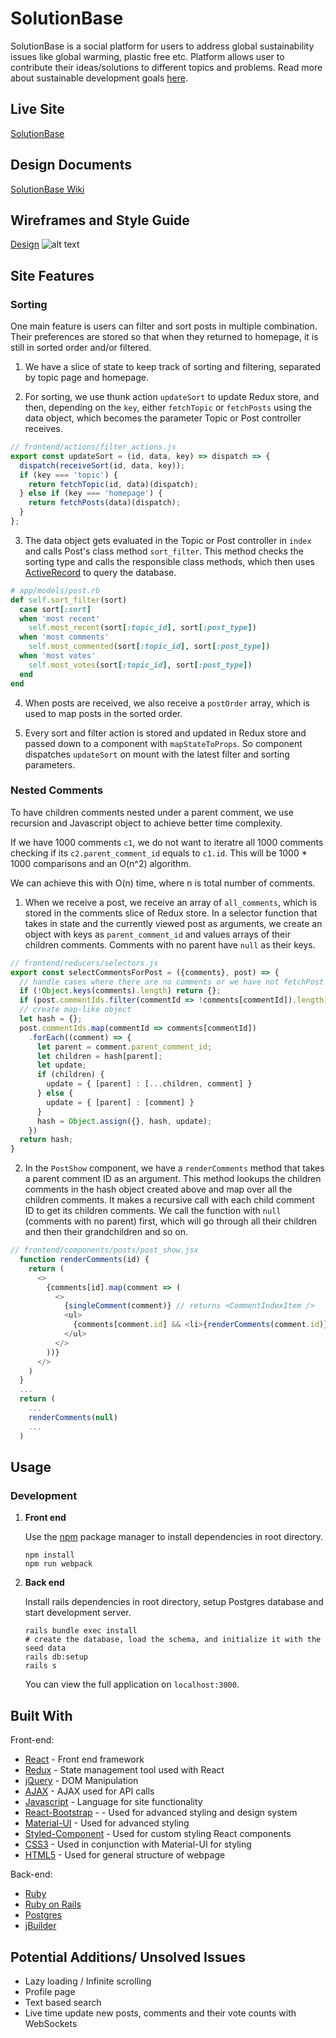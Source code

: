 # SolutionBase

SolutionBase is a social platform for users to address global sustainability issues like global warming, plastic free etc. Platform allows user to contribute their ideas/solutions to different topics and problems. Read more about sustainable development goals [here](https://sdgs.un.org/goals).

## Live Site
[SolutionBase](https://solution-base.herokuapp.com/#/)

## Design Documents
[SolutionBase Wiki](https://github.com/thisisharrison/solution-base/wiki)

## Wireframes and Style Guide
[Design](https://xd.adobe.com/view/e36ef263-5a74-4cc8-bf28-64c4375df322-b63d/screen/0bf77316-87de-4bd7-937e-e4ab174aeb69/specs/)
![alt text](https://i.imgur.com/uqfCaug.jpg "Wireframes")

## Site Features

### Sorting
One main feature is users can filter and sort posts in multiple combination. Their preferences are stored so that when they returned to homepage, it is still in sorted order and/or filtered. 

1. We have a slice of state to keep track of sorting and filtering, separated by topic page and homepage.

2. For sorting, we use thunk action `updateSort` to update Redux store, and then, depending on the `key`, either `fetchTopic` or `fetchPosts` using the data object, which becomes the parameter Topic or Post controller receives.

```js 
// frontend/actions/filter_actions.js
export const updateSort = (id, data, key) => dispatch => {
  dispatch(receiveSort(id, data, key));
  if (key === 'topic') {
    return fetchTopic(id, data)(dispatch);
  } else if (key === 'homepage') {
    return fetchPosts(data)(dispatch);
  }
};
```

3. The data object gets evaluated in the Topic or Post controller in `index` and calls Post's class method `sort_filter`. This method checks the sorting type and calls the responsible class methods, which then uses [ActiveRecord](https://guides.rubyonrails.org/active_record_querying.html) to query the database.

```ruby
# app/models/post.rb
def self.sort_filter(sort)
  case sort[:sort]
  when 'most recent'
    self.most_recent(sort[:topic_id], sort[:post_type])
  when 'most comments'
    self.most_commented(sort[:topic_id], sort[:post_type])
  when 'most votes'
    self.most_votes(sort[:topic_id], sort[:post_type])
  end
end
```

4. When posts are received, we also receive a `postOrder` array, which is used to map posts in the sorted order. 

5. Every sort and filter action is stored and updated in Redux store and passed down to a component with `mapStateToProps`. So component dispatches `updateSort` on mount with the latest filter and sorting parameters.


### Nested Comments
To have children comments nested under a parent comment, we use recursion and Javascript object to achieve better time complexity. 

If we have 1000 comments `c1`, we do not want to iteratre all 1000 comments checking if its `c2.parent_comment_id` equals to `c1.id`. This will be 1000 * 1000 comparisons and an O(n^2) algorithm.

We can achieve this with O(n) time, where n is total number of comments.

1. When we receive a post, we receive an array of `all_comments`, which is stored in the comments slice of Redux store. In a selector function that takes in state and the currently viewed post as arguments, we create an object with keys as `parent_comment_id` and values arrays of their children comments. Comments with no parent have `null` as their keys.

```js
// frontend/reducers/selectors.js
export const selectCommentsForPost = ({comments}, post) => {
  // handle cases where there are no comments or we have not fetchPost
  if (!Object.keys(comments).length) return {};
  if (post.commentIds.filter(commentId => !comments[commentId]).length) return {};
  // create map-like object
  let hash = {};
  post.commentIds.map(commentId => comments[commentId])
    .forEach((comment) => {
      let parent = comment.parent_comment_id;
      let children = hash[parent];
      let update;
      if (children) {
        update = { [parent] : [...children, comment] }
      } else {
        update = { [parent] : [comment] }
      }
      hash = Object.assign({}, hash, update);
    })
  return hash;
}
```

2. In the `PostShow` component, we have a `renderComments` method that takes a parent comment ID as an argument. This method lookups the children comments in the hash object created above and map over all the children comments. It makes a recursive call with each child comment ID to get its children comments. We call the function with `null` (comments with no parent) first, which will go through all their children and then their grandchildren and so on.

```js
// frontend/components/posts/post_show.jsx
  function renderComments(id) {
    return (
      <>
        {comments[id].map(comment => (
          <>
            {singleComment(comment)} // returns <CommentIndexItem />
            <ul>
              {comments[comment.id] && <li>{renderComments(comment.id)}</li>}
            </ul>
          </>
        ))}
      </>
    )
  }
  ...
  return (
    ...
    renderComments(null)
    ...
  )
```

## Usage
### Development
1.  **Front end**

    Use the [npm](https://www.npmjs.com/) package manager to install dependencies in root directory.

    ```shell
    npm install
    npm run webpack
    ```

2. **Back end**    

    Install rails dependencies in root directory, setup Postgres database and start development server.

    ```shell
    rails bundle exec install
    # create the database, load the schema, and initialize it with the seed data
    rails db:setup
    rails s
    ```

    You can view the full application on `localhost:3000`.
    

## Built With

Front-end:

* [React](https://reactjs.org/) - Front end framework
* [Redux](https://redux.js.org/) - State management tool used with React
* [jQuery](https://jquery.com/) - DOM Manipulation
* [AJAX](https://api.jquery.com/category/ajax/) - AJAX used for API calls
* [Javascript](https://developer.mozilla.org/en-US/docs/Web/JavaScript) - Language for site functionality
* [React-Bootstrap](https://react-bootstrap.github.io/) - - Used for advanced styling and design system
* [Material-UI](https://material-ui.com/) - Used for advanced styling
* [Styled-Component](https://styled-components.com/) - Used for custom styling React components
* [CSS3](http://www.css3.info/) - Used in conjunction with Material-UI for styling
* [HTML5](https://developer.mozilla.org/en-US/docs/Web/Guide/HTML/HTML5) - Used for general structure of webpage

Back-end:

* [Ruby](https://www.ruby-lang.org/en/) 
* [Ruby on Rails](https://rubyonrails.org/) 
* [Postgres](https://www.postgresql.org/) 
* [jBuilder](https://github.com/rails/jbuilder)


## Potential Additions/ Unsolved Issues
- Lazy loading / Infinite scrolling
- Profile page 
- Text based search
- Live time update new posts, comments and their vote counts with WebSockets